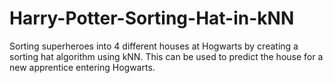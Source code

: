 # Harry-Potter-Sorting-Hat-in-kNN
Sorting superheroes into 4 different houses at Hogwarts by creating a sorting hat algorithm using kNN. This can be used to predict the house for a new apprentice entering Hogwarts.

